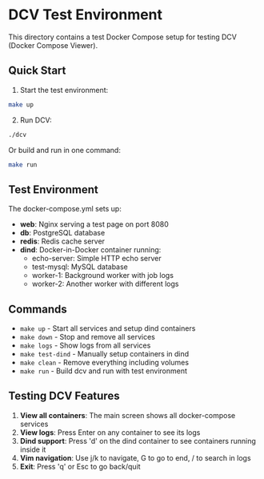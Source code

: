 # DCV Test Environment

This directory contains a test Docker Compose setup for testing DCV (Docker Compose Viewer).

## Quick Start

1. Start the test environment:
```bash
make up
```

2. Run DCV:
```bash
./dcv
```

Or build and run in one command:
```bash
make run
```

## Test Environment

The docker-compose.yml sets up:
- **web**: Nginx serving a test page on port 8080
- **db**: PostgreSQL database
- **redis**: Redis cache server
- **dind**: Docker-in-Docker container running:
  - echo-server: Simple HTTP echo server
  - test-mysql: MySQL database
  - worker-1: Background worker with job logs
  - worker-2: Another worker with different logs

## Commands

- `make up` - Start all services and setup dind containers
- `make down` - Stop and remove all services
- `make logs` - Show logs from all services
- `make test-dind` - Manually setup containers in dind
- `make clean` - Remove everything including volumes
- `make run` - Build dcv and run with test environment

## Testing DCV Features

1. **View all containers**: The main screen shows all docker-compose services
2. **View logs**: Press Enter on any container to see its logs
3. **Dind support**: Press 'd' on the dind container to see containers running inside it
4. **Vim navigation**: Use j/k to navigate, G to go to end, / to search in logs
5. **Exit**: Press 'q' or Esc to go back/quit